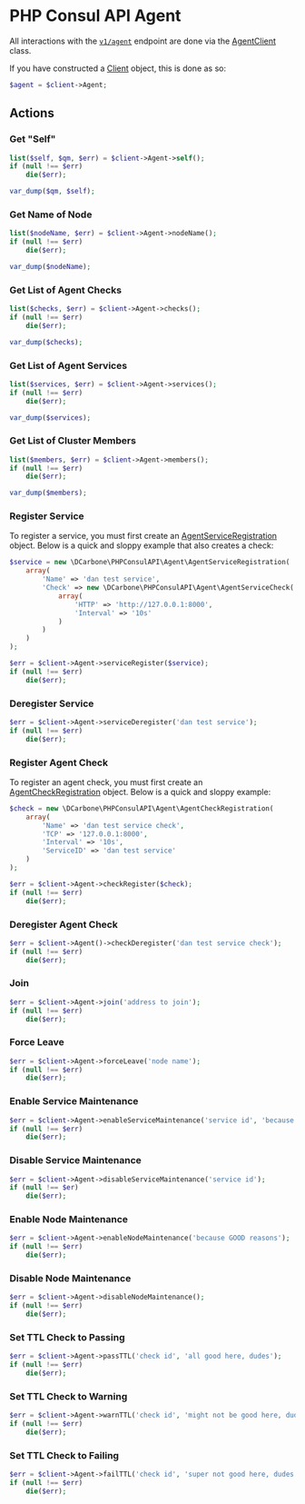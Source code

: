 # PHP Consul API Agent

All interactions with the [`v1/agent`](https://www.consul.io/docs/agent/http/agent.html) endpoint are done
via the [AgentClient](../src/Agent/AgentClient.php) class.

If you have constructed a [Client](../src/Client.php) object, this is done as so:

```php
$agent = $client->Agent;
```

## Actions

### Get "Self"

```php
list($self, $qm, $err) = $client->Agent->self();
if (null !== $err)
    die($err);

var_dump($qm, $self);
```

### Get Name of Node

```php
list($nodeName, $err) = $client->Agent->nodeName();
if (null !== $err)
    die($err);

var_dump($nodeName);
```

### Get List of Agent Checks

```php
list($checks, $err) = $client->Agent->checks();
if (null !== $err)
    die($err);

var_dump($checks);
```

### Get List of Agent Services

```php
list($services, $err) = $client->Agent->services();
if (null !== $err)
    die($err);

var_dump($services);
```

### Get List of Cluster Members

```php
list($members, $err) = $client->Agent->members();
if (null !== $err)
    die($err);

var_dump($members);
```

### Register Service

To register a service, you must first create an [AgentServiceRegistration](../src/Agent/AgentServiceRegistration.php)
object.  Below is a quick and sloppy example that also creates a check:

```php
$service = new \DCarbone\PHPConsulAPI\Agent\AgentServiceRegistration(
    array(
        'Name' => 'dan test service',
        'Check' => new \DCarbone\PHPConsulAPI\Agent\AgentServiceCheck(
            array(
                'HTTP' => 'http://127.0.0.1:8000',
                'Interval' => '10s'
            )
        )
    )
);

$err = $client->Agent->serviceRegister($service);
if (null !== $err)
    die($err);
```

### Deregister Service

```php
$err = $client->Agent->serviceDeregister('dan test service');
if (null !== $err)
    die($err);
```

### Register Agent Check

To register an agent check, you must first create an [AgentCheckRegistration](../src/Agent/AgentCheckRegistration.php)
object.  Below is a quick and sloppy example:

```php
$check = new \DCarbone\PHPConsulAPI\Agent\AgentCheckRegistration(
    array(
        'Name' => 'dan test service check',
        'TCP' => '127.0.0.1:8000',
        'Interval' => '10s',
        'ServiceID' => 'dan test service'
    )
);

$err = $client->Agent->checkRegister($check);
if (null !== $err)
    die($err);
```

### Deregister Agent Check

```php
$err = $client->Agent()->checkDeregister('dan test service check');
if (null !== $err)
    die($err);
```

### Join

```php
$err = $client->Agent->join('address to join');
if (null !== $err)
    die($err);
```

### Force Leave

```php
$err = $client->Agent->forceLeave('node name');
if (null !== $err)
    die($err);
```

### Enable Service Maintenance

```php
$err = $client->Agent->enableServiceMaintenance('service id', 'because reasons');
if (null !== $err)
    die($err);
```

### Disable Service Maintenance

```php
$err = $client->Agent->disableServiceMaintenance('service id');
if (null !== $er)
    die($err);
```

### Enable Node Maintenance

```php
$err = $client->Agent->enableNodeMaintenance('because GOOD reasons');
if (null !== $err)
    die($err);
```

### Disable Node Maintenance

```php
$err = $client->Agent->disableNodeMaintenance();
if (null !== $err)
    die($err);
```

### Set TTL Check to Passing

```php
$err = $client->Agent->passTTL('check id', 'all good here, dudes');
if (null !== $err)
    die($err);
```

### Set TTL Check to Warning

```php
$err = $client->Agent->warnTTL('check id', 'might not be good here, dudes');
if (null !== $err)
    die($err);
```

### Set TTL Check to Failing

```php
$err = $client->Agent->failTTL('check id', 'super not good here, dudes.');
if (null !== $err)
    die($err);
```

